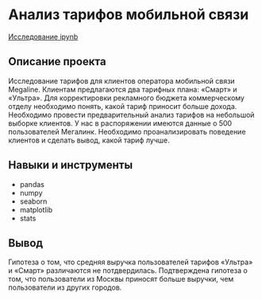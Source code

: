# Анализ тарифов мобильной связи
[Исследование ipynb](https://github.com/Cellport/Portfolio/blob/main/Анализ%20тарифов%20мобильной%20связи/Анализ%20тарифов%20мобильной%20связи.ipynb)
## Описание проекта
Исследование тарифов для клиентов оператора мобильной связи Megaline. Клиентам предлагаются два тарифных плана: «Смарт» и «Ультра». Для корректировки рекламного бюджета коммерческому отделу необходимо понять, какой тариф приносит больше дохода. Необходимо провести предварительный анализ тарифов на небольшой выборке клиентов. У нас в распоряжении имеются данные о 500 пользователей Мегалинк. Необходимо проанализировать поведение клиентов и сделать вывод, какой тариф лучше.

## Навыки и инструменты
- pandas
- numpy
- seaborn
- matplotlib
- stats
## Вывод
Гипотеза о том, что средняя выручка пользователей тарифов «Ультра» и «Смарт» различаются не потдвердилась. Подтверждена гипотеза о том, что пользователи из Москвы приносят больше выручки, чем пользователи из других городов.
